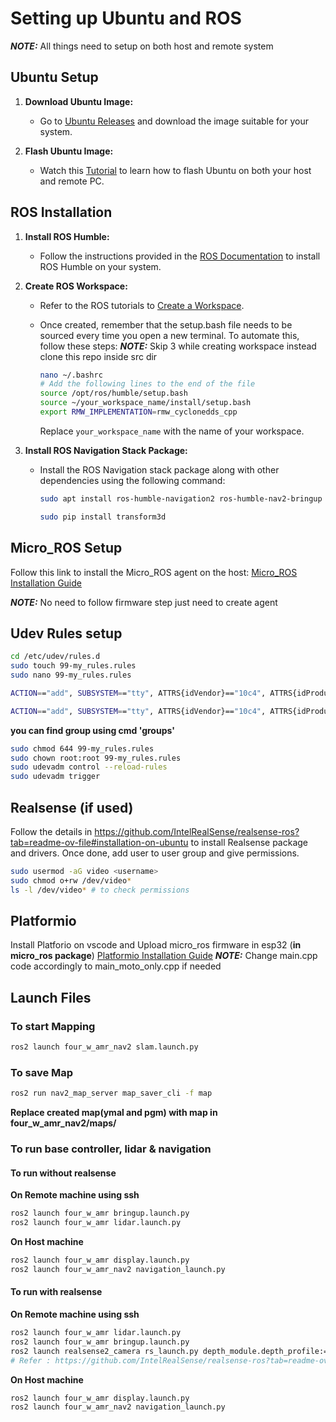 # Setting up Ubuntu and ROS

**_NOTE:_** All things need to setup on both host and remote system

## Ubuntu Setup

1. **Download Ubuntu Image:** 
   - Go to [Ubuntu Releases](https://releases.ubuntu.com/jammy/) and download the image suitable for your system.

2. **Flash Ubuntu Image:**
   - Watch this [Tutorial](https://www.youtube.com/watch?v=QKn5U2esuRk&pp=ygUSdWJ1bnR1IDIyIGR1YWwgYm9v) to learn how to flash Ubuntu on both your host and remote PC.

## ROS Installation

1. **Install ROS Humble:**
   - Follow the instructions provided in the [ROS Documentation](https://docs.ros.org/en/humble/Installation/Alternatives/Ubuntu-Development-Setup.html) to install ROS Humble on your system.

2. **Create ROS Workspace:**
   - Refer to the ROS tutorials to [Create a Workspace](https://docs.ros.org/en/humble/Tutorials/Beginner-Client-Libraries/Creating-A-Workspace/Creating-A-Workspace.html).
   - Once created, remember that the setup.bash file needs to be sourced every time you open a new terminal. To automate this, follow these steps:
   **_NOTE:_** Skip 3 while creating workspace instead clone this repo inside src dir

      ```bash
      nano ~/.bashrc
      # Add the following lines to the end of the file
      source /opt/ros/humble/setup.bash
      source ~/your_workspace_name/install/setup.bash
      export RMW_IMPLEMENTATION=rmw_cyclonedds_cpp
      ```

      Replace `your_workspace_name` with the name of your workspace.

3. **Install ROS Navigation Stack Package:**
   - Install the ROS Navigation stack package along with other dependencies using the following command:

      ```bash
      sudo apt install ros-humble-navigation2 ros-humble-nav2-bringup ros-humble-xacro  ros-humble-rviz2 ros-humble-tf-transformations ros-humble-joint-state-publisher ros-humble-robot-state-publisher ros-humble-tf2-* ros-humble-slam-toolbox ros-humble-rplidar-ros-* 
      ```
      ```bash
      sudo pip install transform3d
      ```
## Micro_ROS Setup

Follow this link to install the Micro_ROS agent on the host: [Micro_ROS Installation Guide](https://micro.ros.org/docs/tutorials/core/first_application_linux/)

**_NOTE:_** No need to follow firmware step just need to create agent

## Udev Rules setup

```bash
cd /etc/udev/rules.d
sudo touch 99-my_rules.rules
sudo nano 99-my_rules.rules
```

```bash
ACTION=="add", SUBSYSTEM=="tty", ATTRS{idVendor}=="10c4", ATTRS{idProduct}=="ea60", SYMLINK+="ttyesp32", GROUP="<ADD_GROUP_NAME>", MODE="0660"

ACTION=="add", SUBSYSTEM=="tty", ATTRS{idVendor}=="10c4", ATTRS{idProduct}=="ea70", SYMLINK+="ttyLidar", GROUP="<ADD_GROUP_NAME>", MODE="0660"

```
**you can find group using cmd 'groups'**

```bash
sudo chmod 644 99-my_rules.rules 
sudo chown root:root 99-my_rules.rules 
sudo udevadm control --reload-rules        
sudo udevadm trigger
```

## Realsense (if used)
Follow the details in https://github.com/IntelRealSense/realsense-ros?tab=readme-ov-file#installation-on-ubuntu to install Realsense package and drivers.
Once done, add user to user group and give permissions.
```bash
sudo usermod -aG video <username>
sudo chmod o+rw /dev/video*
ls -l /dev/video* # to check permissions
```

## Platformio
Install Platforio on vscode and Upload micro_ros firmware in esp32 (**in micro_ros package**)
[Platformio Installation Guide](https://www.youtube.com/watch?v=MeIcL9igsbM)
**_NOTE:_** Change main.cpp code accordingly to main_moto_only.cpp if needed

## Launch Files

### To start Mapping
```bash
ros2 launch four_w_amr_nav2 slam.launch.py
```
### To save Map
```bash
ros2 run nav2_map_server map_saver_cli -f map
```
**Replace created map(ymal and pgm) with map in four_w_amr_nav2/maps/**


### To run base controller, lidar & navigation

#### To run without realsense

**On Remote machine using ssh**
```bash
ros2 launch four_w_amr bringup.launch.py
ros2 launch four_w_amr lidar.launch.py
```

**On Host machine**
```bash
ros2 launch four_w_amr display.launch.py
ros2 launch four_w_amr_nav2 navigation_launch.py
```

#### To run with realsense

**On Remote machine using ssh**
```bash
ros2 launch four_w_amr lidar.launch.py
ros2 launch four_w_amr bringup.launch.py
ros2 launch realsense2_camera rs_launch.py depth_module.depth_profile:=1280x720x30 pointcloud.enable:=true
# Refer : https://github.com/IntelRealSense/realsense-ros?tab=readme-ov-file#installation-on-ubuntu for realsense params

```

**On Host machine**
```bash
ros2 launch four_w_amr display.launch.py
ros2 launch four_w_amr_nav2 navigation_launch.py
```
